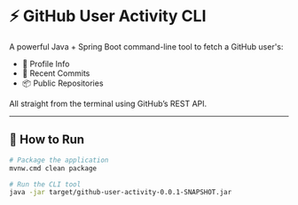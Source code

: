 # ⚡ GitHub User Activity CLI

A powerful Java + Spring Boot command-line tool to fetch a GitHub user's:

- 👤 Profile Info  
- 📝 Recent Commits  
- 📦 Public Repositories  

All straight from the terminal using GitHub’s REST API.

---

## 🚀 How to Run

```bash
# Package the application
mvnw.cmd clean package

# Run the CLI tool
java -jar target/github-user-activity-0.0.1-SNAPSHOT.jar
